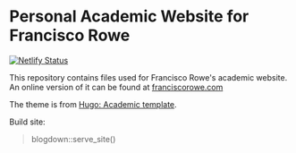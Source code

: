 # Personal Academic Website for Francisco Rowe

[![Netlify Status](https://api.netlify.com/api/v1/badges/2c50b051-db82-498b-b6d5-59b9c6d346cd/deploy-status)](https://app.netlify.com/sites/ecstatic-hoover-1143a1/deploys)

This repository contains files used for Francisco Rowe's academic website. An online version of it can be found at [franciscorowe.com](www.franciscorowe.com)

The theme is from [Hugo: Academic template](https://themes.gohugo.io/academic/).

Build site:

> blogdown::serve_site()
